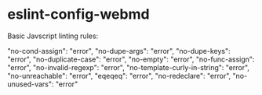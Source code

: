 # eslint-config-webmd

Basic Javscript linting rules:

"no-cond-assign": "error",
"no-dupe-args": "error",
"no-dupe-keys": "error",
"no-duplicate-case": "error",
"no-empty": "error",
"no-func-assign": "error",
"no-invalid-regexp": "error",
"no-template-curly-in-string": "error",
"no-unreachable": "error",
"eqeqeq": "error",
"no-redeclare": "error",
"no-unused-vars": "error"
